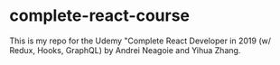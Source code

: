 # complete-react-course
This is my repo for the Udemy "Complete React Developer in 2019 (w/ Redux, Hooks, GraphQL) by Andrei Neagoie and Yihua Zhang.
